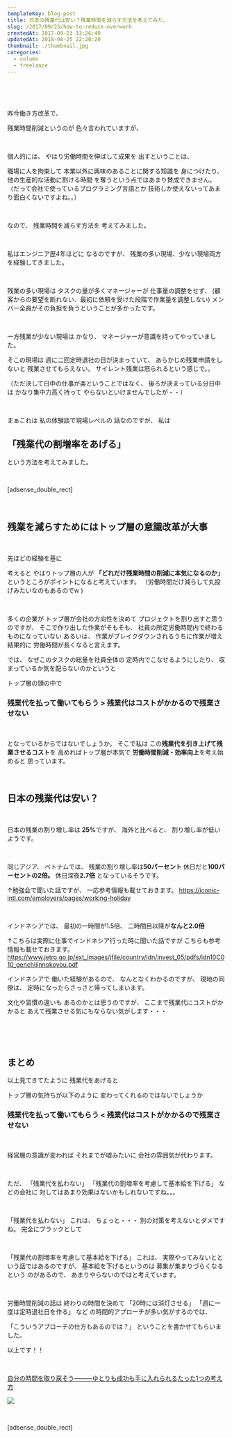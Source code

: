 ```yaml
---
templateKey: blog-post
title: 日本の残業代は安い？残業時間を減らす方法を考えてみた。
slug: /2017/09/23/how-to-reduce-overwork
createdAt: 2017-09-23 13:26:40
updatedAt: 2018-08-25 22:20:20
thumbnail: ./thumbnail.jpg
categories:
  - column
  - freelance
---
```


&nbsp;

&nbsp;

昨今働き方改革で、

残業時間削減というのが
色々言われていますが、


&nbsp;

個人的には、
やはり労働時間を伸ばして成果を
出すということは、

職場に人を拘束して
本業以外に興味のあることに関する知識を
身につけたり、
他の生産的な活動に割ける時間
を奪うという点ではあまり賛成できません。
（だって会社で使っているプログラミング言語とか
技術しか使えないってあまり面白くないですよね。。）

&nbsp;

なので、
残業時間を減らす方法を
考えてみました。


&nbsp;

私はエンジニア歴4年ほどに
なるのですが、
残業の多い現場、少ない現場両方
を経験してきました。

&nbsp;

残業の多い現場は
タスクの量が多くマネージャーが
仕事量の調整をせず、
(顧客からの要望を断れない、最初に依頼を受けた段階で作業量を調整しない)
メンバー全員がその負担を負うということが多かったです。

&nbsp;

一方残業が少ない現場は
かなり、
マネージャーが意識を持ってやっていました。

そこの現場は
週に二回定時退社の日が決まっていて、
あらかじめ残業申請をしないと
残業させてもらえない。
サイレント残業は怒られるという感じで。。

（ただ決して日中の仕事が楽ということではなく、
後ろが決まっている分日中は
かなり集中力高く持って
やらないといけませんでしたが・・）

&nbsp;

まぁこれは
私の体験談で現場レベルの
話なのですが、
私は
<h2>「残業代の割増率をあげる」</h2>
という方法を考えてみました。

&nbsp;

[adsense_double_rect]

&nbsp;
<h2 class="chapter">残業を減らすためにはトップ層の意識改革が大事</h2>
&nbsp;

先ほどの経験を基に

考えると
やはりトップ層の人が
<strong>「どれだけ残業時間の削減に本気になるのか」</strong>
というところがポイントになると考えています。
（労働時間だけ減らして丸投げみたいなのもあるのでw )

&nbsp;

多くの企業が
トップ層が会社の方向性を決めて
プロジェクトを割り出すと思うのですが、
そこで作り出した作業がそもそも、
社員の所定労働時間内で終わるものになっていない
あるいは、
作業がブレイクダウンされるうちに作業が増え結果的に
労働時間が長くなると言えます。

では、
なぜこのタスクの総量を社員全体の
定時内でこなせるようにしたり、
収まっているか気を配らないのかというと

トップ層の頭の中で
<h3>残業代を払って働いてもらう > 残業代はコストがかかるので残業させない</h3>
&nbsp;

となっているからではないでしょうか。
そこで私は
この<strong>残業代を引き上げて残業させるコスト</strong>を
高めればトップ層が本気で
<strong>労働時間削減・効率向上</strong>を考え始めると
思っています。

&nbsp;
<h2 class="chapter">日本の残業代は安い？</h2>
&nbsp;

日本の残業の割り増し率は
<strong>25%</strong>ですが、
海外と比べると、
割り増し率が低いようです。

&nbsp;

同じアジア、
ベトナムでは、
残業の割り増し率は<strong>50パーセント</strong>
休日だと<strong>100パーセントの2倍。</strong>
休日深夜<strong>2.7倍</strong>
となっているそうです。

↑勉強会で聞いた話ですが、
一応参考情報も載せておきます。
<a href="https://iconic-intl.com/employers/pages/working-holiday">
https://iconic-intl.com/employers/pages/working-holiday</a>

&nbsp;

インドネシアでは、
最初の一時間が1.5倍、
二時間目以降が<strong>なんと2.0倍</strong>

↑こちらは実際に仕事でインドネシア行った時に聞いた話ですが
こちらも参考情報も載せておきます。
<a href="https://www.jetro.go.jp/ext_images/jfile/country/idn/invest_05/pdfs/idn10C010_genchijinnokoyou.pdf">https://www.jetro.go.jp/ext_images/jfile/country/idn/invest_05/pdfs/idn10C010_genchijinnokoyou.pdf</a>

インドネシアで
働いた経験があるので、
なんとなくわかるのですが、
現地の同僚は、
定時になったらさっさと帰ってしまいます。

文化や習慣の違いも
あるのかとは思うのですが、
ここまで残業代にコストがかかると
あえて残業させる気にもならない気がします・・・

&nbsp;

&nbsp;
<h2 class="chapter">まとめ</h2>
以上見てきてたように
残業代をあげると

トップ層の気持ちが以下のように
変わってくれるのではないでしょうか
<h3>残業代を払って働いてもらう < 残業代はコストがかかるので残業させない</h3>
&nbsp;

経営層の意識が変われば
それまでが嘘みたいに
会社の雰囲気が代わります。

&nbsp;

ただ、
「残業代を払わない」
「残業代の割増率を考慮して基本給を下げる」
などの会社に
対してはあまり効果はないかもしれないですね。。。

&nbsp;

「残業代を払わない」
これは、
ちょっと・・・
別の対策を考えないとダメですね。
完全にブラックとして

&nbsp;

「残業代の割増率を考慮して基本給を下げる」
これは、
実際やってみないとという話ではあるのですが、
基本給を下げるというのは
募集が集まりづらくなるという
のがあるので、
あまりやらないのではと考えています。

&nbsp;

労働時間削減の話は
終わりの時間を決めて
「20時には消灯させる」
「週に一度は定時退社日を作る」
など
の時間的アプローチが多い気がするのでは、

「こういうアプローチの仕方もあるのでは？」
ということを書かせてもらいました。

以上です！！


&nbsp;

<a href="http://amzn.to/2xzLOpL">自分の時間を取り戻そう―――ゆとりも成功も手に入れられるたった1つの考え方</a>

<a href="https://www.amazon.co.jp/%E8%87%AA%E5%88%86%E3%81%AE%E6%99%82%E9%96%93%E3%82%92%E5%8F%96%E3%82%8A%E6%88%BB%E3%81%9D%E3%81%86%E2%80%95%E2%80%95%E2%80%95%E3%82%86%E3%81%A8%E3%82%8A%E3%82%82%E6%88%90%E5%8A%9F%E3%82%82%E6%89%8B%E3%81%AB%E5%85%A5%E3%82%8C%E3%82%89%E3%82%8C%E3%82%8B%E3%81%9F%E3%81%A3%E3%81%9F1%E3%81%A4%E3%81%AE%E8%80%83%E3%81%88%E6%96%B9-%E3%81%A1%E3%81%8D%E3%82%8A%E3%82%93/dp/4478101558/ref=as_li_ss_il?s=books&ie=UTF8&qid=1506140488&sr=1-1&keywords=%E8%87%AA%E5%88%86%E3%81%AE%E6%99%82%E9%96%93%E3%82%92%E5%8F%96%E3%82%8A%E6%88%BB%E3%81%9D%E3%81%86&linkCode=li3&tag=llg01-22&linkId=a9b16585758f5bb03e7ab9b25b2f5cd7" target="_blank"><img border="0" src="//ws-fe.amazon-adsystem.com/widgets/q?_encoding=UTF8&ASIN=4478101558&Format=_SL250_&ID=AsinImage&MarketPlace=JP&ServiceVersion=20070822&WS=1&tag=llg01-22" ></a><img src="https://ir-jp.amazon-adsystem.com/e/ir?t=llg01-22&l=li3&o=9&a=4478101558" width="1" height="1" border="0" alt="" style="border:none !important; margin:0px !important;" />

&nbsp;

[adsense_double_rect]
&nbsp;

